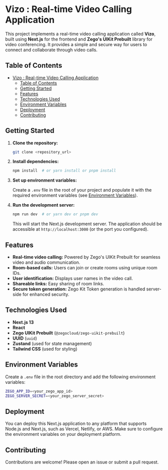 # Vizo : Real-time Video Calling Application

This project implements a real-time video calling application called **Vizo**, built using **Next.js** for the frontend and **Zego's UIKit Prebuilt** library for video conferencing. It provides a simple and secure way for users to connect and collaborate through video calls.

## Table of Contents
- [Vizo : Real-time Video Calling Application](#vizo--real-time-video-calling-application)
  - [Table of Contents](#table-of-contents)
  - [Getting Started](#getting-started)
  - [Features](#features)
  - [Technologies Used](#technologies-used)
  - [Environment Variables](#environment-variables)
  - [Deployment](#deployment)
  - [Contributing](#contributing)

## Getting Started

1. **Clone the repository:**

   ```bash
   git clone <repository_url>
   ```

2. **Install dependencies:**

   ```bash
   npm install  # or yarn install or pnpm install
   ```

3. **Set up environment variables:**

   Create a `.env` file in the root of your project and populate it with the required environment variables (see [Environment Variables](#environment-variables)).

4. **Run the development server:**

   ```bash
   npm run dev  # or yarn dev or pnpm dev
   ```

   This will start the Next.js development server. The application should be accessible at `http://localhost:3000` (or the port you configured).

## Features

- **Real-time video calling:** Powered by Zego's UIKit Prebuilt for seamless video and audio communication.
- **Room-based calls:** Users can join or create rooms using unique room IDs.
- **User identification:** Displays user names in the video call.
- **Shareable links:** Easy sharing of room links.
- **Secure token generation:** Zego Kit Token generation is handled server-side for enhanced security.

## Technologies Used

- **Next.js 13**
- **React**
- **Zego UIKit Prebuilt** (`@zegocloud/zego-uikit-prebuilt`)
- **UUID** (`uuid`)
- **Zustand** (used for state management)
- **Tailwind CSS** (used for styling)

## Environment Variables

Create a `.env` file in the root directory and add the following environment variables:

```bash
ZEGO_APP_ID=<your_zego_app_id>
ZEGO_SERVER_SECRET=<your_zego_server_secret>
```

## Deployment

You can deploy this Next.js application to any platform that supports Node.js and Next.js, such as Vercel, Netlify, or AWS. Make sure to configure the environment variables on your deployment platform.

## Contributing

Contributions are welcome! Please open an issue or submit a pull request.
